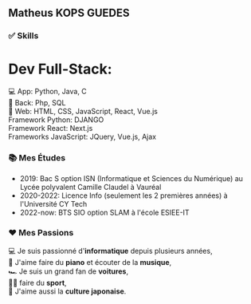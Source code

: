 ## Matheus KOPS GUEDES

### ✅ Skills
# Dev Full-Stack:
💻 App: Python, Java, C  
💾 Back: Php, SQL  
👾 Web: HTML, CSS, JavaScript, React, Vue.js  
Framework Python: DJANGO  
Framework React: Next.js  
Frameworks JavaScript: JQuery, Vue.js, Ajax  

### 📚 Mes Études
* 2019: Bac S option ISN (Informatique et Sciences du Numérique) au Lycée polyvalent Camille Claudel à Vauréal
* 2020-2022: Licence Info (seulement les 2 premières années) à l'Université CY Tech
* 2022-now: BTS SIO option SLAM à l'école ESIEE-IT

### ❤ Mes Passions
💻 Je suis passionné d'**informatique** depuis plusieurs années,  
🎵 J'aime faire du **piano** et écouter de la **musique**,  
🏎️ Je suis un grand fan de **voitures**,  
🏋️‍♀️ faire du **sport**,  
👹 J'aime aussi la **culture japonaise**.  

